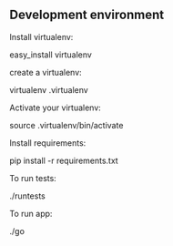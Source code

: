 Development environment
---

Install virtualenv:

easy_install virtualenv

create a virtualenv:

virtualenv .virtualenv 

Activate your virtualenv:

source .virtualenv/bin/activate

Install requirements:

pip install -r requirements.txt

To run tests:

./runtests

To run app:

./go

